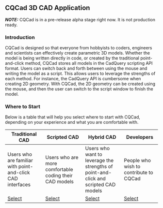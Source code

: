## CQCad 3D CAD Application

***NOTE:*** CQCad is in a pre-release alpha stage right now. It is not production ready.

### Introduction
CQCad is designed so that everyone from hobbyists to coders, engineers and scientists can effectively create parametric 3D models. Whether the model is being written directly in code, or created by the traditional point-and-click method, CQCad stores all models in the CadQuery scripting API format. Users can switch back and forth between using the mouse and writing the model as a script. This allows users to leverage the strengths of each method. For instance, the CadQuery API is cumbersome when creating 2D geometry. With CQCad, the 2D geometry can be created using the mouse, and then the user can switch to the script window to finish the model.

### Where to Start
Below is a table that will help you select where to start with CQCad, depending on your experience and what you are comfortable with.

| Traditional CAD                                            | Scripted CAD                                      | Hybrid CAD                                                                          | Developers                             |
|------------------------------------------------------------|---------------------------------------------------|-------------------------------------------------------------------------------------|----------------------------------------|
| Users who are familiar with point-and-click CAD interfaces | Users who are more comfortable coding their CAD models | Users who want to leverage the strengths of point-and-click and scripted CAD models | People who wish to contribute to CQCad |
| [Select](traditional/index.md) | [Select](scripted/index.md) | [Select](hybrid/index.md) | [Select](developers/index.md) |

